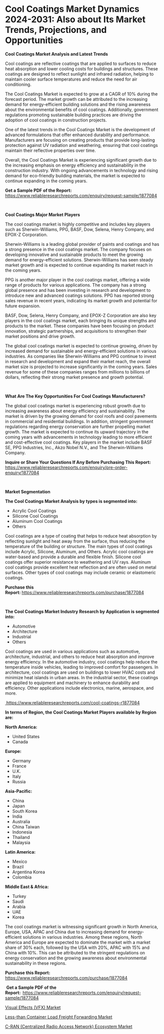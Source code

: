 <p><h1>Cool Coatings Market Dynamics 2024-2031: Also about Its Market Trends, Projections, and Opportunities</h1></p><p><strong>Cool Coatings Market Analysis and Latest Trends</strong></p>
<p><p>Cool coatings are reflective coatings that are applied to surfaces to reduce heat absorption and lower cooling costs for buildings and structures. These coatings are designed to reflect sunlight and infrared radiation, helping to maintain cooler surface temperatures and reduce the need for air conditioning.</p><p>The Cool Coatings Market is expected to grow at a CAGR of 10% during the forecast period. The market growth can be attributed to the increasing demand for energy-efficient building solutions and the rising awareness about the environmental benefits of cool coatings. Additionally, government regulations promoting sustainable building practices are driving the adoption of cool coatings in construction projects.</p><p>One of the latest trends in the Cool Coatings Market is the development of advanced formulations that offer enhanced durability and performance. Manufacturers are focusing on creating products that provide long-lasting protection against UV radiation and weathering, ensuring that cool coatings maintain their reflective properties over time.</p><p>Overall, the Cool Coatings Market is experiencing significant growth due to the increasing emphasis on energy efficiency and sustainability in the construction industry. With ongoing advancements in technology and rising demand for eco-friendly building materials, the market is expected to continue expanding in the coming years.</p></p>
<p><strong>Get a Sample PDF of the Report:&nbsp;</strong> <a href="https://www.reliableresearchreports.com/enquiry/request-sample/1877084">https://www.reliableresearchreports.com/enquiry/request-sample/1877084</a></p>
<p>&nbsp;</p>
<p><strong>Cool Coatings Major Market Players</strong></p>
<p><p>The cool coatings market is highly competitive and includes key players such as Sherwin-Williams, PPG, BASF, Dow, Selena, Henry Company, and EPOX-Z Corporation. </p><p>Sherwin-Williams is a leading global provider of paints and coatings and has a strong presence in the cool coatings market. The company focuses on developing innovative and sustainable products to meet the growing demand for energy-efficient solutions. Sherwin-Williams has seen steady market growth and is expected to continue expanding its market reach in the coming years.</p><p>PPG is another major player in the cool coatings market, offering a wide range of products for various applications. The company has a strong global presence and has been investing in research and development to introduce new and advanced coatings solutions. PPG has reported strong sales revenue in recent years, indicating its market growth and potential for future expansion.</p><p>BASF, Dow, Selena, Henry Company, and EPOX-Z Corporation are also key players in the cool coatings market, each bringing its unique strengths and products to the market. These companies have been focusing on product innovation, strategic partnerships, and acquisitions to strengthen their market positions and drive growth.</p><p>The global cool coatings market is expected to continue growing, driven by increased demand for sustainable and energy-efficient solutions in various industries. As companies like Sherwin-Williams and PPG continue to invest in research and development and expand their market reach, the overall market size is projected to increase significantly in the coming years. Sales revenue for some of these companies ranges from millions to billions of dollars, reflecting their strong market presence and growth potential.</p></p>
<p>&nbsp;</p>
<p><strong>What Are The Key Opportunities For Cool Coatings Manufacturers?</strong></p>
<p><p>The global cool coatings market is experiencing robust growth due to increasing awareness about energy efficiency and sustainability. The market is driven by the growing demand for cool roofs and cool pavements in commercial and residential buildings. In addition, stringent government regulations regarding energy conservation are further propelling market growth. The market is expected to continue its upward trajectory in the coming years with advancements in technology leading to more efficient and cost-effective cool coatings. Key players in the market include BASF SE, PPG Industries, Inc., Akzo Nobel N.V., and The Sherwin-Williams Company.</p></p>
<p><strong>Inquire or Share Your Questions If Any Before Purchasing This Report:</strong> <a href="https://www.reliableresearchreports.com/enquiry/pre-order-enquiry/1877084">https://www.reliableresearchreports.com/enquiry/pre-order-enquiry/1877084</a></p>
<p>&nbsp;</p>
<p><strong>Market Segmentation</strong></p>
<p><strong>The Cool Coatings Market Analysis by types is segmented into:</strong></p>
<p><ul><li>Acrylic Cool Coatings</li><li>Silicone Cool Coatings</li><li>Aluminum Cool Coatings</li><li>Others</li></ul></p>
<p><p>Cool coatings are a type of coating that helps to reduce heat absorption by reflecting sunlight and heat away from the surface, thus reducing the temperature of the building or structure. The main types of cool coatings include Acrylic, Silicone, Aluminum, and Others. Acrylic cool coatings are water-based and provide a durable and flexible finish. Silicone cool coatings offer superior resistance to weathering and UV rays. Aluminum cool coatings provide excellent heat reflection and are often used on metal surfaces. Other types of cool coatings may include ceramic or elastomeric coatings.</p></p>
<p><strong>Purchase this Report:&nbsp;</strong><a href="https://www.reliableresearchreports.com/purchase/1877084">https://www.reliableresearchreports.com/purchase/1877084</a></p>
<p>&nbsp;</p>
<p><strong>The Cool Coatings Market Industry Research by Application is segmented into:</strong></p>
<p><ul><li>Automotive</li><li>Architecture</li><li>Industrial</li><li>Others</li></ul></p>
<p><p>Cool coatings are used in various applications such as automotive, architecture, industrial, and others to reduce heat absorption and improve energy efficiency. In the automotive industry, cool coatings help reduce the temperature inside vehicles, leading to improved comfort for passengers. In architecture, cool coatings are used on buildings to lower HVAC costs and minimize heat islands in urban areas. In the industrial sector, these coatings are applied to equipment and machinery to enhance durability and efficiency. Other applications include electronics, marine, aerospace, and more.</p></p>
<p><a href="https://www.reliableresearchreports.com/cool-coatings-r1877084">&nbsp;https://www.reliableresearchreports.com/cool-coatings-r1877084</a></p>
<p><strong>In terms of Region, the Cool Coatings Market Players available by Region are:</strong></p>
<p>
    <p> <strong> North America: </strong>
        <ul>
            <li>United States</li>
            <li>Canada</li>
        </ul>
        </p> 
    <p> <strong> Europe: </strong>
        <ul>
            <li>Germany</li>
            <li>France</li>
            <li>U.K.</li>
            <li>Italy</li>
            <li>Russia</li>
        </ul>
        </p> 
    <p> <strong> Asia-Pacific: </strong>
        <ul>
            <li>China</li>
            <li>Japan</li>
            <li>South Korea</li>
            <li>India</li>
            <li>Australia</li>
            <li>China Taiwan</li>
            <li>Indonesia</li>
            <li>Thailand</li>
            <li>Malaysia</li>
        </ul>
        </p> 
    <p> <strong> Latin America: </strong>
        <ul>
            <li>Mexico</li>
            <li>Brazil</li>
            <li>Argentina Korea</li>
            <li>Colombia</li>
        </ul>
        </p> 
    <p> <strong> Middle East & Africa: </strong>
        <ul>
            <li>Turkey</li>
            <li>Saudi</li>
            <li>Arabia</li>
            <li>UAE</li>
            <li>Korea</li>
        </ul>
    </p>
    </p>
<p><p>The cool coatings market is witnessing significant growth in North America, Europe, USA, APAC and China due to increasing demand for energy-efficient solutions in various industries. Among these regions, North America and Europe are expected to dominate the market with a market share of 30% each, followed by the USA with 20%, APAC with 15% and China with 10%. This can be attributed to the stringent regulations on energy conservation and the growing awareness about environmental sustainability in these regions.</p></p>
<p><strong>Purchase this Report: </strong><a href="https://www.reliableresearchreports.com/purchase/1877084">https://www.reliableresearchreports.com/purchase/1877084</a></p>
<p>&nbsp;<strong>Get a Sample PDF of the Report:&nbsp;&nbsp;</strong><a href="https://www.reliableresearchreports.com/enquiry/request-sample/1877084">https://www.reliableresearchreports.com/enquiry/request-sample/1877084</a></p>
<p><strong></strong></p>
<p><p><a href="https://github.com/yoshih12/Market-Research-Report-List-4/blob/main/visual-effects-vfx-market.md">Visual Effects (VFX) Market</a></p><p><a href="https://github.com/brenzgnarento/Market-Research-Report-List-3/blob/main/less-than-container-load-freight-forwarding-market.md">Less-than Container Load Freight Forwarding Market</a></p><p><a href="https://github.com/jerrycopelandthomaswsqd8q/Market-Research-Report-List-3/blob/main/c-ran-centralized-radio-access-network-ecosystem-market.md">C-RAN (Centralized Radio Access Network) Ecosystem Market</a></p></p>